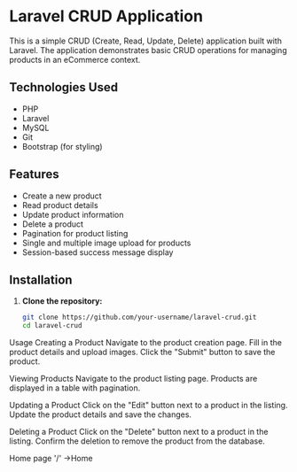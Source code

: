 # Laravel CRUD Application

This is a simple CRUD (Create, Read, Update, Delete) application built with Laravel. The application demonstrates basic CRUD operations for managing products in an eCommerce context.

## Technologies Used

- PHP
- Laravel
- MySQL
- Git
- Bootstrap (for styling)

## Features

- Create a new product
- Read product details
- Update product information
- Delete a product
- Pagination for product listing
- Single and multiple image upload for products
- Session-based success message display


## Installation

1. **Clone the repository:**
   ```bash
   git clone https://github.com/your-username/laravel-crud.git
   cd laravel-crud


Usage
Creating a Product
Navigate to the product creation page.
Fill in the product details and upload images.
Click the "Submit" button to save the product.


Viewing Products
Navigate to the product listing page.
Products are displayed in a table with pagination.



Updating a Product
Click on the "Edit" button next to a product in the listing.
Update the product details and save the changes.


Deleting a Product
Click on the "Delete" button next to a product in the listing.
Confirm the deletion to remove the product from the database.


Home page 
'/' ->Home
